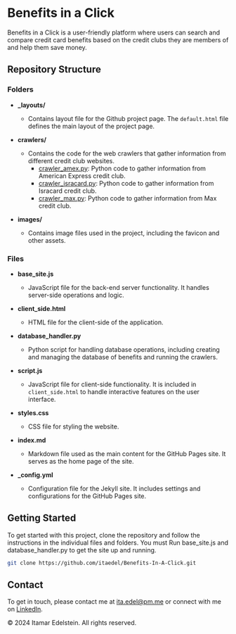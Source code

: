 # Benefits in a Click

Benefits in a Click is a user-friendly platform where users can search and compare credit card benefits based on the credit clubs they are members of and help them save money.
## Repository Structure

### Folders

- **_layouts/**
  - Contains layout file for the Github project page. The `default.html` file defines the main layout of the project page.

- **crawlers/**
  - Contains the code for the web crawlers that gather information from different credit club websites.
    - [crawler_amex.py](./crawlers/crawler_amex.py): Python code to gather information from American Express credit club.
    - [crawler_isracard.py](./crawlers/crawler_isracard.py): Python code to gather information from Isracard credit club.
    - [crawler_max.py](./crawlers/crawler_max.py): Python code to gather information from Max credit club.

- **images/**
  - Contains image files used in the project, including the favicon and other assets.

### Files
- **base_site.js**
  - JavaScript file for the back-end server functionality. It handles server-side operations and logic.

- **client_side.html**
  - HTML file for the client-side of the application.

- **database_handler.py**
  - Python script for handling database operations, including creating and managing the database of benefits and running the crawlers.

- **script.js**
  - JavaScript file for client-side functionality. It is included in `client_side.html` to handle interactive features on the user interface.

- **styles.css**
  - CSS file for styling the website.

- **index.md**
  - Markdown file used as the main content for the GitHub Pages site. It serves as the home page of the site.

- **_config.yml**
  - Configuration file for the Jekyll site. It includes settings and configurations for the GitHub Pages site.


## Getting Started

To get started with this project, clone the repository and follow the instructions in the individual files and folders.
You must Run base_site.js and database_handler.py to get the site up and running.

```bash
git clone https://github.com/itaedel/Benefits-In-A-Click.git
```

## Contact
To get in touch, please contact me at [ita.edel@pm.me](mailto:ita.edel@pm.me) or connect with me on [LinkedIn](https://www.linkedin.com/in/itamar-edelstein-868897204/).


© 2024 Itamar Edelstein. All rights reserved.
